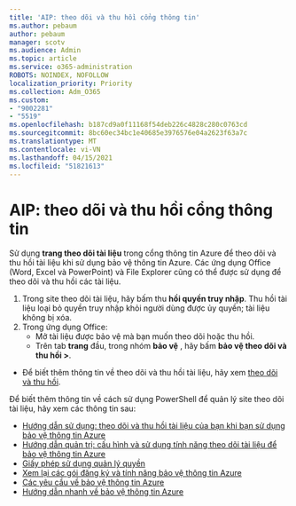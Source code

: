 ```yaml
---
title: 'AIP: theo dõi và thu hồi cổng thông tin'
ms.author: pebaum
author: pebaum
manager: scotv
ms.audience: Admin
ms.topic: article
ms.service: o365-administration
ROBOTS: NOINDEX, NOFOLLOW
localization_priority: Priority
ms.collection: Adm_O365
ms.custom:
- "9002281"
- "5519"
ms.openlocfilehash: b187cd9a0f11168f54deb226c4828c280c0763cd
ms.sourcegitcommit: 8bc60ec34bc1e40685e3976576e04a2623f63a7c
ms.translationtype: MT
ms.contentlocale: vi-VN
ms.lasthandoff: 04/15/2021
ms.locfileid: "51821613"
---
```

# <a name="aip-track-and-revoke-portal"></a>AIP: theo dõi và thu hồi cổng thông tin

Sử dụng **trang theo dõi tài liệu** trong cổng thông tin Azure để theo dõi và thu hồi tài liệu khi sử dụng bảo vệ thông tin Azure. Các ứng dụng Office (Word, Excel và PowerPoint) và File Explorer cũng có thể được sử dụng để theo dõi và thu hồi các tài liệu.

1. Trong site theo dõi tài liệu, hãy bấm thu **hồi quyền truy nhập**. Thu hồi tài liệu loại bỏ quyền truy nhập khỏi người dùng được ủy quyền; tài liệu không bị xóa.
2. Trong ứng dụng Office:
    - Mở tài liệu được bảo vệ mà bạn muốn theo dõi hoặc thu hồi.
    - Trên tab **trang** đầu, trong nhóm **bảo vệ** , hãy bấm **bảo vệ theo dõi và thu hồi >**.

- Để biết thêm thông tin về theo dõi và thu hồi tài liệu, hãy xem [theo dõi và thu hồi](https://docs.microsoft.com/azure/information-protection/rms-client/client-track-revoke).

Để biết thêm thông tin về cách sử dụng PowerShell để quản lý site theo dõi tài liệu, hãy xem các thông tin sau:
- [Hướng dẫn sử dụng: theo dõi và thu hồi tài liệu của bạn khi bạn sử dụng bảo vệ thông tin Azure](https://docs.microsoft.com/azure/information-protection/rms-client/client-track-revoke)
- [Hướng dẫn quản trị: cấu hình và sử dụng tính năng theo dõi tài liệu để bảo vệ thông tin Azure](https://docs.microsoft.com/azure/information-protection/rms-client/client-admin-guide-document-tracking)
- [Giấy phép sử dụng quản lý quyền](https://docs.microsoft.com/azure/information-protection/configure-usage-rights#rights-management-use-license)
- [Xem lại các gói đăng ký và tính năng bảo vệ thông tin Azure](https://azure.microsoft.com/pricing/details/information-protection)
- [Các yêu cầu về bảo vệ thông tin Azure](https://docs.microsoft.com/azure/information-protection/get-started/requirements)
- [Hướng dẫn nhanh về bảo vệ thông tin Azure](https://docs.microsoft.com/azure/information-protection/get-started/infoprotect-quick-start-tutorial)
